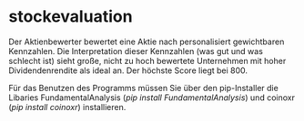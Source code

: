 # stockevaluation

Der Aktienbewerter bewertet eine Aktie nach personalisiert gewichtbaren Kennzahlen. Die Interpretation dieser Kennzahlen
(was gut und was schlecht ist) sieht große, nicht zu hoch bewertete Unternehmen mit hoher Dividendenrendite als ideal an. 
Der höchste Score liegt bei 800.


Für das Benutzen des Programms müssen Sie über den pip-Installer die Libaries FundamentalAnalysis (*pip install FundamentalAnalysis*) und coinoxr (*pip install coinoxr*) installieren.

